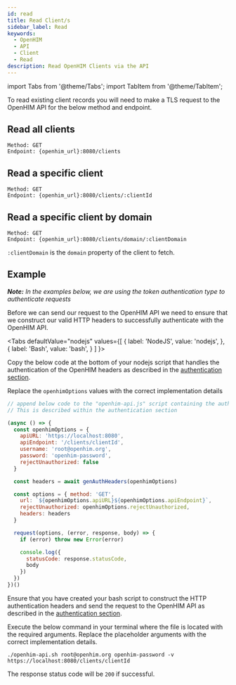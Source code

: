 ```yaml
---
id: read
title: Read Client/s
sidebar_label: Read
keywords:
  - OpenHIM
  - API
  - Client
  - Read
description: Read OpenHIM Clients via the API
---
```


import Tabs from '@theme/Tabs';
import TabItem from '@theme/TabItem';

To read existing client records you will need to make a TLS request to the OpenHIM API for the below method and endpoint.

## Read all clients

```curl
Method: GET
Endpoint: {openhim_url}:8080/clients
```

## Read a specific client

```curl
Method: GET
Endpoint: {openhim_url}:8080/clients/:clientId
```

## Read a specific client by domain

```curl
Method: GET
Endpoint: {openhim_url}:8080/clients/domain/:clientDomain
```

`:clientDomain` is the `domain` property of the client to fetch.

## Example

***Note:*** *In the examples below, we are using the token authentication type to authenticate requests*

Before we can send our request to the OpenHIM API we need to ensure that we construct our valid HTTP headers to successfully authenticate with the OpenHIM API.

<Tabs
  defaultValue="nodejs"
  values={[
    { label: 'NodeJS', value: 'nodejs', },
    { label: 'Bash', value: 'bash', }
  ]
}>

<TabItem value="nodejs">

Copy the below code at the bottom of your nodejs script that handles the authentication of the OpenHIM headers as described in the [authentication section](../introduction/authentication).

Replace the `openhimOptions` values with the correct implementation details

```javascript
// append below code to the "openhim-api.js" script containing the authentication methods.
// This is described within the authentication section

(async () => {
  const openhimOptions = {
    apiURL: 'https://localhost:8080',
    apiEndpoint: '/clients/clientId',
    username: 'root@openhim.org',
    password: 'openhim-password',
    rejectUnauthorized: false
  }

  const headers = await genAuthHeaders(openhimOptions)

  const options = { method: 'GET',
    url: `${openhimOptions.apiURL}${openhimOptions.apiEndpoint}`,
    rejectUnauthorized: openhimOptions.rejectUnauthorized,
    headers: headers
  }

  request(options, (error, response, body) => {
    if (error) throw new Error(error)

    console.log({
      statusCode: response.statusCode,
      body
    })
  })
})()
```

</TabItem>
<TabItem value="bash">

Ensure that you have created your bash script to construct the HTTP authentication headers and send the request to the OpenHIM API as described in the [authentication section](../introduction/authentication).

Execute the below command in your terminal where the file is located with the required arguments. Replace the placeholder arguments with the correct implementation details.

```curl
./openhim-api.sh root@openhim.org openhim-password -v https://localhost:8080/clients/clientId
```

</TabItem>
</Tabs>

The response status code will be `200` if successful.
